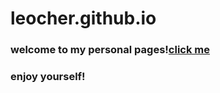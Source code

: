 # leocher.github.io

<h3>welcome to my personal pages!<a href="http://leocher.github.io">click me</a></h3>
<h3>enjoy yourself!</h3>
